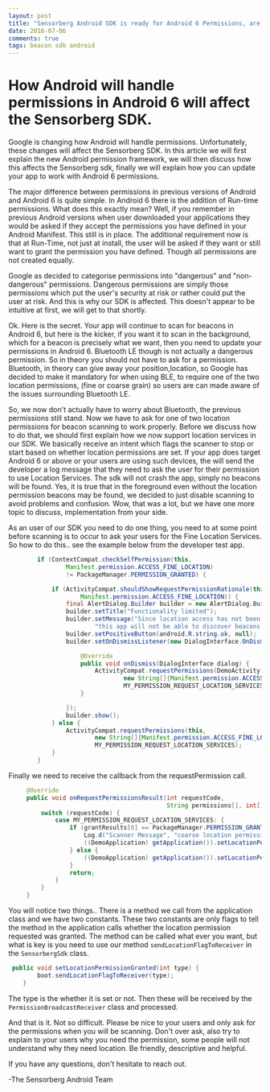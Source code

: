 ```yaml
---
layout: post
title: "Sensorberg Android SDK is ready for Android 6 Permissions, are you?"
date: 2016-07-06
comments: true
tags: beacon sdk android
---
```

# How Android will handle permissions in Android 6 will affect the Sensorberg SDK.

Google is changing how Android will handle permissions. Unfortunately, these changes
will affect the Sensorberg SDK. In this article we will first explain the new Android permission framework, 
we will then discuss how this affects the Sensorberg sdk, finally we will explain how you can update 
your app to work with Android 6 permissions. 

The major difference between permissions in previous versions of Android and 
Android 6 is quite simple. In Android 6 there is the addition of Run-time permissions.
What does this exactly mean? Well, if you remember in previous Android versions when 
user downloaded your applications they would be asked if they accept the permissions 
you have defined in your Android Manifest. This still is in place. The additional 
requirement now is that at Run-Time, not just at install, the user will be asked if 
they want or still want to grant the permission you have defined. Though all permissions
are not created equally. 

Google as decided to categorise permissions into "dangerous" and "non-dangerous" permissions.
Dangerous permissions are simply those permissions which put the user's security
at risk or rather could put the user at risk. And this is why our SDK is affected. 
This doesn't appear to be intuitive at first, we will get to that shortly.

Ok. Here is the secret. Your app will continue to scan for beacons in Android 6, but
here is the kicker, if you want it to scan in the background, which for a beacon is precisely
what we want, then you need to update your permissions in Android 6.
Bluetooth LE though is not actually a dangerous permission. So in theory you should not have to ask for a permission.
Bluetooth, in theory can give away your position,location, so Google has decided to make it mandatory for
 when using BLE, to require one of the two location permissions, (fine or coarse grain) so users are 
 can made aware of the issues surrounding Bluetooth LE.
 
 So, we now don't actually have to worry about Bluetooth, the previous permissions still stand. Now we have to ask for one of two location permissions for beacon scanning to work properly. Before we discuss how to do that,
 we should first explain how we now support location services in our SDK. We basically receive an intent which flags
 the scanner to stop or start based on whether location permissions are set. If your app does target Android 6 or above or your users
 are using such devices, the will send the developer a log message that they need to ask the user for their permission 
 to use Location Services. The sdk will not crash the app, simply no beacons will be found. 
  Yes, it is true that in the foreground even without the location permission beacons may be found,
  we decided to just disable scanning to avoid problems and confusion. Wow, that was a lot,
  but we have one more topic to discuss, implementation from your side.
  
  As an user of our SDK you need to do one thing, you need to at some point before scanning is to occur to ask
  your users for the Fine Location Services.  So how to do this.. see the example below from the developer test app.
  
  
```java
        if (ContextCompat.checkSelfPermission(this,
                Manifest.permission.ACCESS_FINE_LOCATION)
                != PackageManager.PERMISSION_GRANTED) {

            if (ActivityCompat.shouldShowRequestPermissionRationale(this,
                    Manifest.permission.ACCESS_FINE_LOCATION)) {
                final AlertDialog.Builder builder = new AlertDialog.Builder(this);
                builder.setTitle("Functionality limited");
                builder.setMessage("Since location access has not been granted, " +
                        "this app will not be able to discover beacons when in the background.");
                builder.setPositiveButton(android.R.string.ok, null);
                builder.setOnDismissListener(new DialogInterface.OnDismissListener() {

                    @Override
                    public void onDismiss(DialogInterface dialog) {
                        ActivityCompat.requestPermissions(DemoActivity.this,
                                new String[]{Manifest.permission.ACCESS_FINE_LOCATION},
                                MY_PERMISSION_REQUEST_LOCATION_SERVICES);
                    }

                });
                builder.show();
            } else {
                ActivityCompat.requestPermissions(this,
                        new String[]{Manifest.permission.ACCESS_FINE_LOCATION},
                        MY_PERMISSION_REQUEST_LOCATION_SERVICES);
            }
        }
```
 
 Finally we need to receive the callback from the requestPermission call. 
 
 
```java
     @Override
     public void onRequestPermissionsResult(int requestCode,
                                            String permissions[], int[] grantResults) {
         switch (requestCode) {
             case MY_PERMISSION_REQUEST_LOCATION_SERVICES: {
                 if (grantResults[0] == PackageManager.PERMISSION_GRANTED) {
                     Log.d("Scanner Message", "coarse location permission granted");
                     ((DemoApplication) getApplication()).setLocationPermissionGranted(SensorbergServiceMessage.MSG_LOCATION_SET);
                 } else {
                     ((DemoApplication) getApplication()).setLocationPermissionGranted(SensorbergServiceMessage.MSG_LOCATION_NOT_SET_WHEN_NEEDED);
                 }
                 return;
             }
         }
     }
```

You will notice two things.. There is a method we call from the application class and we have two constants.
These two constants are only flags to tell the method in the application calls whether the location
permission requested was granted. The method can be called what ever you want, but what is key is you need
to use our method ```sendLocationFlagToReceiver``` in the ```SensorbergSdk``` class.

```java
 public void setLocationPermissionGranted(int type) {
        boot.sendLocationFlagToReceiver(type);
    }
```

The type is the whether it is set or not. Then these will be received by the ```PermissionBroadcastReceiver``` class and processed.

And that is it. Not so difficult. Please be nice to your users and only ask for the permissions when you
will be scanning.  Don't over ask, also try to explain to your users why you need the permission,
some people will not understand why they need location. Be friendly, descriptive and helpful.

If you have any questions, don't hesitate to reach out.

-The Sensorberg Android Team
